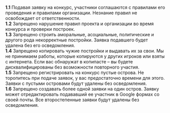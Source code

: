 **1.1** Подавая заявку на конкурс, участники соглашаются с правилами его проведения и правилами организации. Незнание правил не освобождает от ответственности.  
**1.2** Запрещено нарушение правил проекта и организации во время конкурса и проверки построек.  
**1.3** Запрещено строить аморальные, асоциальные, политические и другого рода некорректные постройки. Заявка подавшего будет удалена без его осведомления.  
**1.4** Запрещено копировать чужие постройки и выдавать их за свои. Мы не принимаем работы, которые копируются у других игроков или взяты с интернета. Если вас обнаружат в копипасте – вы будете дисквалифицированы без возможности повторного участия.  
**1.5** Запрещено регистрировать на конкурс пустые острова. Не торопитесь при подаче заявок, у вас предостаточно времени для этого. Заявки с пустыми островами будут удалены без осведомления.  
**1.6** Запрещено создавать более одной заявки на один остров. Заявку может отредактировать подававший ее участник в Google формах со своей почты. Все второстепенные заявки будут удалены без осведомления.
